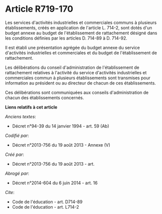 # Article R719-170

Les services d'activités industrielles et commerciales communs à plusieurs établissements, créés en application de l'article
L. 714-2, sont dotés d'un budget annexe au budget de l'établissement de rattachement désigné dans les conditions définies par
les articles D. 714-89 à D. 714-92. 

Il est établi une présentation agrégée du budget annexe du service d'activités industrielles et commerciales et du budget de
l'établissement de rattachement. 

Les délibérations du conseil d'administration de l'établissement de rattachement relatives à l'activité du service
d'activités industrielles et commerciales commun à plusieurs établissements sont transmises pour information au président ou
au directeur de chacun de ces établissements. 

Ces délibérations sont communiquées aux conseils d'administration de chacun des établissements concernés.

**Liens relatifs à cet article**

_Anciens textes_:

  - Décret n°94-39 du 14 janvier 1994 - art. 59 (Ab)

_Codifié par_:

  - Décret n°2013-756 du 19 août 2013 -  Annexe (V)

_Créé par_:

  - Décret n°2013-756 du 19 août 2013 - art.

_Abrogé par_:

  - Décret n°2014-604 du 6 juin 2014 - art. 16

_Cite_:

  - Code de l'éducation - art. D714-89
  - Code de l'éducation - art. L714-2
